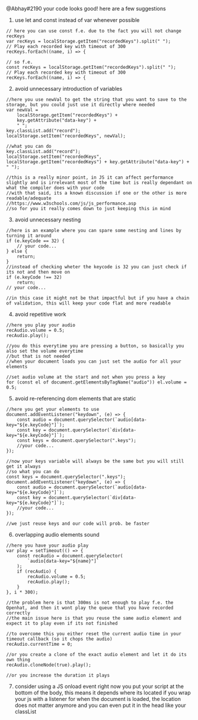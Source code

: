 @Abhay#2190 your code looks good! here are a few suggestions
1. use let and const instead of var whenever possible
```JS
// here you can use const f.e. due to the fact you will not change recKeys
var recKeys = localStorage.getItem("recordedKeys").split(" ");
// Play each recorded key with timeout of 300
recKeys.forEach((name, i) => {

// so f.e.
const recKeys = localStorage.getItem("recordedKeys").split(" ");
// Play each recorded key with timeout of 300
recKeys.forEach((name, i) => {
```
2. avoid unnecessary introduction of variables
```JS
//here you use newVal to get the string that you want to save to the storage, but you could just use it directly where needed
var newVal =
    localStorage.getItem("recordedKeys") +
    key.getAttribute("data-key") +
    " ";
key.classList.add("record");
localStorage.setItem("recordedKeys", newVal);

//what you can do
key.classList.add("record");
localStorage.setItem("recordedKeys", localStorage.getItem("recordedKeys") + key.getAttribute("data-key") + " ");

//this is a really minor point, in JS it can affect performance slightly and is irrelevant most of the time but is really dependant on what the compiler does with your code
//with that said, its a known discussion if one or the other is more readable/adequate
//https://www.w3schools.com/js/js_performance.asp
//so for you it really comes down to just keeping this in mind
```
3. avoid unnecessary nesting
```JS
//here is an example where you can spare some nesting and lines by turning it around
if (e.keyCode == 32) {
    // your code...
} else {
    return;
}
//instead of checking wheter the keycode is 32 you can just check if its not and then move on
if (e.keyCode !== 32) 
    return;
// your code...

//in this case it might not be that impactful but if you have a chain of validation, this will keep your code flat and more readable
```
4. avoid repetitive work
```JS
//here you play your audio
recAudio.volume = 0.5;
recAudio.play();

//you do this everytime you are pressing a button, so basically you also set the volume everytime
//but that is not needed
//when your document loads you can just set the audio for all your elements

//set audio volume at the start and not when you press a key
for (const el of document.getElementsByTagName("audio")) el.volume = 0.5;

```
5. avoid re-referencing dom elements that are static
```JS
//here you get your elements to use
document.addEventListener("keydown", (e) => {
    const audio = document.querySelector(`audio[data-key="${e.keyCode}"]`);
    const key = document.querySelector(`div[data-key="${e.keyCode}"]`);
    const keys = document.querySelector(".keys");
    //your code...
});

//now your keys variable will always be the same but you will still get it always
//so what you can do
const keys = document.querySelector(".keys");
document.addEventListener("keydown", (e) => {
    const audio = document.querySelector(`audio[data-key="${e.keyCode}"]`);
    const key = document.querySelector(`div[data-key="${e.keyCode}"]`);
    //your code...
});

//we just reuse keys and our code will prob. be faster
```
6. overlapping audio elements sound
```JS
//here you have your audio play 
var play = setTimeout(() => {
    const recAudio = document.querySelector(
        `audio[data-key="${name}"]`
    );
    if (recAudio) {
        recAudio.volume = 0.5;
        recAudio.play();
    }
}, i * 300);

//the problem here is that 300ms is not enough to play f.e. the Openhat, and then it wont play the queue that you have recorded correctly
//the main issue here is that you reuse the same audio element and expect it to play even if its not finished

//to overcome this you either reset the current audio time in your timeout callback (so it chops the audio)
recAudio.currentTime = 0;

//or you create a clone of the exact audio element and let it do its own thing
recAudio.cloneNode(true).play();

//or you increase the duration it plays

```
7. consider using a JS onload event
right now you put your script at the bottom of the body, this means it depends where its located
if you wrap your js with a listener for when the document is loaded, the location does not matter anymore and you can even put it in the head like your classList
